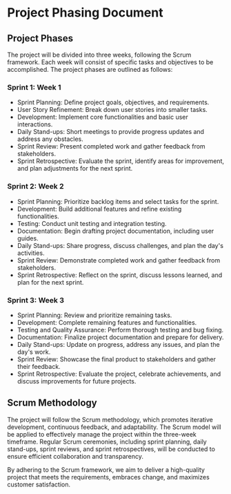 
# Project Phasing Document

## Project Phases

The project will be divided into three weeks, following the Scrum framework. Each week will consist of specific tasks and objectives to be accomplished. The project phases are outlined as follows:

### Sprint 1: Week 1

- Sprint Planning: Define project goals, objectives, and requirements.
- User Story Refinement: Break down user stories into smaller tasks.
- Development: Implement core functionalities and basic user interactions.
- Daily Stand-ups: Short meetings to provide progress updates and address any obstacles.
- Sprint Review: Present completed work and gather feedback from stakeholders.
- Sprint Retrospective: Evaluate the sprint, identify areas for improvement, and plan adjustments for the next sprint.

### Sprint 2: Week 2

- Sprint Planning: Prioritize backlog items and select tasks for the sprint.
- Development: Build additional features and refine existing functionalities.
- Testing: Conduct unit testing and integration testing.
- Documentation: Begin drafting project documentation, including user guides.
- Daily Stand-ups: Share progress, discuss challenges, and plan the day's activities.
- Sprint Review: Demonstrate completed work and gather feedback from stakeholders.
- Sprint Retrospective: Reflect on the sprint, discuss lessons learned, and plan for the next sprint.

### Sprint 3: Week 3

- Sprint Planning: Review and prioritize remaining tasks.
- Development: Complete remaining features and functionalities.
- Testing and Quality Assurance: Perform thorough testing and bug fixing.
- Documentation: Finalize project documentation and prepare for delivery.
- Daily Stand-ups: Update on progress, address any issues, and plan the day's work.
- Sprint Review: Showcase the final product to stakeholders and gather their feedback.
- Sprint Retrospective: Evaluate the project, celebrate achievements, and discuss improvements for future projects.

## Scrum Methodology

The project will follow the Scrum methodology, which promotes iterative development, continuous feedback, and adaptability. The Scrum model will be applied to effectively manage the project within the three-week timeframe. Regular Scrum ceremonies, including sprint planning, daily stand-ups, sprint reviews, and sprint retrospectives, will be conducted to ensure efficient collaboration and transparency.

By adhering to the Scrum framework, we aim to deliver a high-quality project that meets the requirements, embraces change, and maximizes customer satisfaction.
